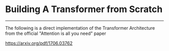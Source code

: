 # Building A Transformer from Scratch
--------

The following is a direct implementation of the Transformer Architecture from the official "Attention is all you need" paper

https://arxiv.org/pdf/1706.03762



